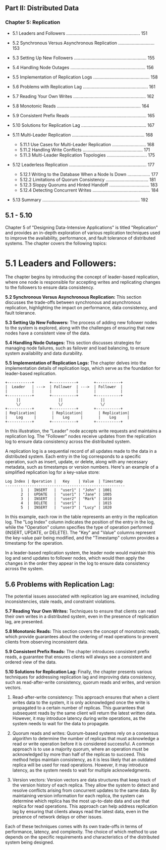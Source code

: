 
## Part II: Distributed Data

### Chapter 5: Replication

- 5.1 Leaders and Followers ........................................................... 151
- 5.2 Synchronous Versus Asynchronous Replication ............................. 153
- 5.3 Setting Up New Followers .......................................................... 155
- 5.4 Handling Node Outages ............................................................ 156
- 5.5 Implementation of Replication Logs ............................................. 158
- 5.6 Problems with Replication Lag .................................................... 161
- 5.7 Reading Your Own Writes .......................................................... 162
- 5.8 Monotonic Reads ................................................................... 164
- 5.9 Consistent Prefix Reads ............................................................. 165
- 5.10 Solutions for Replication Lag .................................................... 167



- 5.11 Multi-Leader Replication .......................................................... 168
  - 5.11.1 Use Cases for Multi-Leader Replication ........................... 168
  - 5.11.2 Handling Write Conflicts ................................................ 171
  - 5.11.3 Multi-Leader Replication Topologies ................................ 175
- 5.12 Leaderless Replication .............................................................. 177
  - 5.12.1 Writing to the Database When a Node Is Down .................. 177
  - 5.12.2 Limitations of Quorum Consistency .................................. 181
  - 5.12.3 Sloppy Quorums and Hinted Handoff ................................ 183
  - 5.12.4 Detecting Concurrent Writes .............................................. 184
- 5.13 Summary .............................................................................. 192


## 5.1 - 5.10


Chapter 5 of "Designing Data-Intensive Applications" is titled "Replication" and provides an in-depth exploration of various replication techniques used to improve the availability, performance, and fault tolerance of distributed systems. The chapter covers the following topics:

# 5.1 Leaders and Followers:
The chapter begins by introducing the concept of leader-based replication, where one node is responsible for accepting writes and replicating changes to the followers to ensure data consistency.

**5.2 Synchronous Versus Asynchronous Replication:** This section discusses the trade-offs between synchronous and asynchronous replication, highlighting the impact on performance, data consistency, and fault tolerance.

**5.3 Setting Up New Followers:** The process of adding new follower nodes to the system is explored, along with the challenges of ensuring that new nodes have a consistent view of the data.

**5.4 Handling Node Outages:** This section discusses strategies for managing node failures, such as failover and load balancing, to ensure system availability and data durability.

**5.5 Implementation of Replication Logs:** The chapter delves into the implementation details of replication logs, which serve as the foundation for leader-based replication.


```
+-----------+       +-----------+       +-----------+
|  Leader   | --->  | Follower  | --->  | Follower  |
|           |       |           |       |           |
+-----------+       +-----------+       +-----------+
     ||                 ||                 ||
     \/                 \/                 \/
+-----------+       +-----------+       +-----------+
| Replication|       | Replication|       | Replication|
|    Log     |       |    Log     |       |    Log     |
+-----------+       +-----------+       +-----------+
```

In this illustration, the "Leader" node accepts write requests and maintains a replication log. The "Follower" nodes receive updates from the replication log to ensure data consistency across the distributed system.

A replication log is a sequential record of all updates made to the data in a distributed system. Each entry in the log corresponds to a specific operation, such as insert, update, or delete, along with any necessary metadata, such as timestamps or version numbers. Here's an example of a simplified replication log for a key-value store:

```
Log Index | Operation |   Key    | Value  | Timestamp
------------------------------------------------------
       1  |  INSERT   |  "user1" | "John" | 1001
       2  |  UPDATE   |  "user1" | "Jane" | 1005
       3  |  INSERT   |  "user2" | "Mark" | 1010
       4  |  DELETE   |  "user1" |        | 1015
       5  |  INSERT   |  "user3" | "Lucy" | 1020
```

In this example, each row in the table represents an entry in the replication log. The "Log Index" column indicates the position of the entry in the log, while the "Operation" column specifies the type of operation performed (INSERT, UPDATE, or DELETE). The "Key" and "Value" columns represent the key-value pair being modified, and the "Timestamp" column provides a timestamp for the operation.

In a leader-based replication system, the leader node would maintain this log and send updates to follower nodes, which would then apply the changes in the order they appear in the log to ensure data consistency across the system.


## 5.6 Problems with Replication Lag: 

The potential issues associated with replication lag are examined, including inconsistencies, stale reads, and constraint violations.

**5.7 Reading Your Own Writes:** Techniques to ensure that clients can read their own writes in a distributed system, even in the presence of replication lag, are presented.

**5.8 Monotonic Reads:** This section covers the concept of monotonic reads, which provide guarantees about the ordering of read operations to prevent clients from observing inconsistent data.

**5.9 Consistent Prefix Reads:** The chapter introduces consistent prefix reads, a guarantee that ensures clients will always see a consistent and ordered view of the data.

**5.10 Solutions for Replication Lag:** Finally, the chapter presents various techniques for addressing replication lag and improving data consistency, such as read-after-write consistency, quorum reads and writes, and version vectors.

1. Read-after-write consistency: This approach ensures that when a client writes data to the system, it is only acknowledged once the write is propagated to a certain number of replicas. This guarantees that subsequent reads by the same client will return the latest written data. However, it may introduce latency during write operations, as the system needs to wait for the data to propagate.

2. Quorum reads and writes: Quorum-based systems rely on a consensus algorithm to determine the number of replicas that must acknowledge a read or write operation before it is considered successful. A common approach is to use a majority quorum, where an operation must be acknowledged by more than half of the replicas to succeed. This method helps maintain consistency, as it is less likely that an outdated replica will be used for read operations. However, it may introduce latency, as the system needs to wait for multiple acknowledgments.

3. Version vectors: Version vectors are data structures that keep track of the version history of each replica. They allow the system to detect and resolve conflicts arising from concurrent updates to the same data. By maintaining version information for each replica, the system can determine which replica has the most up-to-date data and use that replica for read operations. This approach can help address replication lag by ensuring that clients always read the latest data, even in the presence of network delays or other issues.

Each of these techniques comes with its own trade-offs in terms of performance, latency, and complexity. The choice of which method to use depends on the specific requirements and characteristics of the distributed system being designed.
